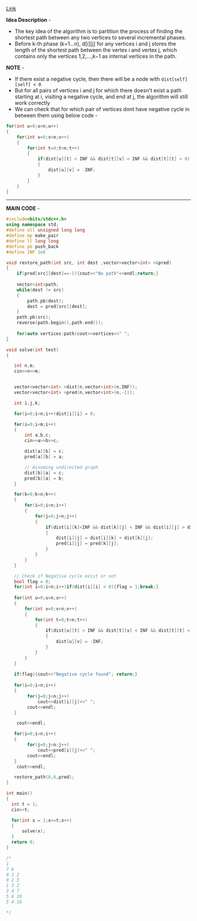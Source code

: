 [Link](https://cp-algorithms.com/graph/all-pair-shortest-path-floyd-warshall.html)

**Idea Description** - 
* The key idea of the algorithm is to partition the process of finding the shortest path between any two vertices to several incremental phases.
* Before k-th phase (k=1…n), d[i][j] for any vertices i and j stores the length of the shortest path between the vertex i and vertex j, which contains only the vertices 1,2,...,k−1 as internal vertices in the path.

**NOTE** - 
* If there exist a negative cycle, then there will be a node with `dist[self][self] < 0`
* But for all pairs of vertices i and j for which there doesn't exist a path starting at i, visiting a negative cycle, and end at j, the algorithm will still work correctly
* We can check that for which pair of vertices dont have negative cycle in between them using below code - 
```c++
for(int u=0;u<n;u++)
{
    for(int v=0;v<n;v++)
    {
        for(int t=0;t<n;t++)
        {
            if(dist[u][t] < INF && dist[t][v] < INF && dist[t][t] < 0)
            {
                dist[u][v] = -INF;
            }
        }
    }
}
```
---

**MAIN CODE** - 

```c++
#include<bits/stdc++.h>
using namespace std;
#define ull unsigned long long
#define mp make_pair
#define ll long long
#define pb push_back
#define INF 1e6

void restore_path(int src, int dest ,vector<vector<int> >&pred)
{
    if(pred[src][dest]==-1){cout<<"No path"<<endl;return;}
    
    vector<int>path;
    while(dest != src)
    {
        path.pb(dest);
        dest = pred[src][dest];
    }
    path.pb(src);
    reverse(path.begin(),path.end());
    
    for(auto vertices:path)cout<<vertices<<" ";
}

void solve(int test)
{

   int n,m;
   cin>>n>>m;


   vector<vector<int> >dist(n,vector<int>(n,INF));
   vector<vector<int> >pred(n,vector<int>(n,-1));

   int i,j,k;

   for(i=0;i<n;i++)dist[i][i] = 0;

   for(i=0;i<m;i++)
   {
       int a,b,c;
       cin>>a>>b>>c;

       dist[a][b] = c;
       pred[a][b] = a;

       // Assuming undirected graph
       dist[b][a] = c;
       pred[b][a] = b;
   }

   for(k=0;k<n;k++)
   {
       for(i=0;i<n;i++)
       {
           for(j=0;j<n;j++)
           {
               if(dist[i][k]<INF && dist[k][j] < INF && dist[i][j] > dist[i][k] + dist[k][j])  // Important part - To never use undefined distance hence check < INF
               {
                   dist[i][j] = dist[i][k] + dist[k][j];
                   pred[i][j] = pred[k][j];
               }
           }
       }
   }

   // Check if Negative cycle exist or not
   bool flag = 0;
   for(int i=0;i<n;i++)if(dist[i][i] < 0){flag = 1;break;}
    
   for(int u=0;u<n;u++)
   {
       for(int v=0;v<n;v++)
       {
           for(int t=0;t<n;t++)
           {
               if(dist[u][t] < INF && dist[t][v] < INF && dist[t][t] < 0)
               {
                   dist[u][v] = -INF;
               }
           }
       }
   }
   
   if(flag){cout<<"Negative cycle found"; return;}
      
   for(i=0;i<n;i++) 
   {
        for(j=0;j<n;j++)
            cout<<dist[i][j]<<" ";
        cout<<endl;
   }

    cout<<endl;

   for(i=0;i<n;i++)
   {
        for(j=0;j<n;j++)
            cout<<pred[i][j]<<" ";
        cout<<endl;
   }
    cout<<endl;

   restore_path(0,6,pred);
}

int main()
{
  int t = 1;
  cin>>t;

  for(int x = 1;x<=t;x++)
  {
      solve(x);
  }
  return 0;
}

/*
1
7 6
0 1 2
0 2 5
1 3 2
3 4 7
5 6 10
5 4 10

*/
```


